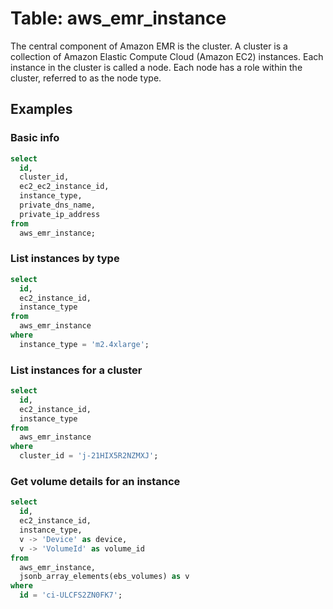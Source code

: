 # Table: aws_emr_instance

The central component of Amazon EMR is the cluster. A cluster is a collection of Amazon Elastic Compute Cloud (Amazon EC2) instances. Each instance in the cluster is called a node. Each node has a role within the cluster, referred to as the node type.

## Examples

### Basic info

```sql
select
  id,
  cluster_id,
  ec2_ec2_instance_id,
  instance_type,
  private_dns_name,
  private_ip_address
from
  aws_emr_instance;
```

### List instances by type

```sql
select
  id,
  ec2_instance_id,
  instance_type
from
  aws_emr_instance
where
  instance_type = 'm2.4xlarge';
```

### List instances for a cluster

```sql
select
  id,
  ec2_instance_id,
  instance_type
from
  aws_emr_instance
where
  cluster_id = 'j-21HIX5R2NZMXJ';
```

### Get volume details for an instance

```sql
select
  id,
  ec2_instance_id,
  instance_type,
  v -> 'Device' as device,
  v -> 'VolumeId' as volume_id
from
  aws_emr_instance,
  jsonb_array_elements(ebs_volumes) as v
where
  id = 'ci-ULCFS2ZN0FK7';
```